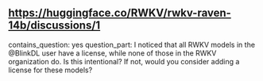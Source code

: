 ## https://huggingface.co/RWKV/rwkv-raven-14b/discussions/1

contains_question: yes
question_part: I noticed that all RWKV models in the @BlinkDL user have a license, while none of those in the RWKV organization do. Is this intentional? If not, would you consider adding a license for these models?